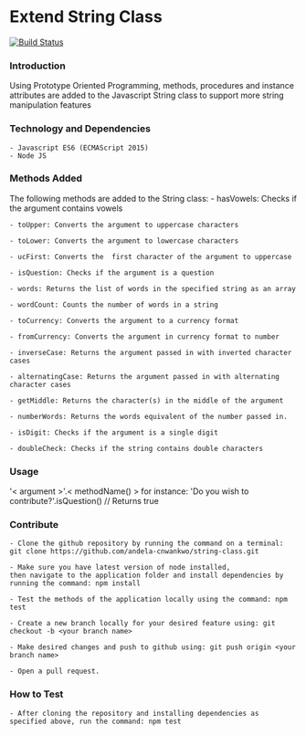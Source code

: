 # Extend String Class

[![Build Status](https://travis-ci.org/andela-cnwankwo/string-class.svg?branch=develop)](https://travis-ci.org/andela-cnwankwo/string-class)

### Introduction
Using Prototype Oriented Programming, methods, procedures and instance attributes are added to the Javascript String class to support more string manipulation features

### Technology and Dependencies
    - Javascript ES6 (ECMAScript 2015)
    - Node JS

### Methods Added
 The following methods are added to the String class:
    - hasVowels: Checks if the argument contains vowels 

    - toUpper: Converts the argument to uppercase characters

    - toLower: Converts the argument to lowercase characters

    - ucFirst: Converts the  first character of the argument to uppercase

    - isQuestion: Checks if the argument is a question

    - words: Returns the list of words in the specified string as an array

    - wordCount: Counts the number of words in a string

    - toCurrency: Converts the argument to a currency format

    - fromCurrency: Converts the argument in currency format to number

    - inverseCase: Returns the argument passed in with inverted character cases

    - alternatingCase: Returns the argument passed in with alternating character cases

    - getMiddle: Returns the character(s) in the middle of the argument

    - numberWords: Returns the words equivalent of the number passed in.

    - isDigit: Checks if the argument is a single digit

    - doubleCheck: Checks if the string contains double characters

### Usage
'< argument >'.< methodName() > for instance: 'Do you wish to contribute?'.isQuestion()  // Returns true


### Contribute
    - Clone the github repository by running the command on a terminal: git clone https://github.com/andela-cnwankwo/string-class.git

    - Make sure you have latest version of node installed, 
    then navigate to the application folder and install dependencies by running the command: npm install

    - Test the methods of the application locally using the command: npm test

    - Create a new branch locally for your desired feature using: git checkout -b <your branch name>

    - Make desired changes and push to github using: git push origin <your branch name>

    - Open a pull request.

### How to Test
    - After cloning the repository and installing dependencies as specified above, run the command: npm test
